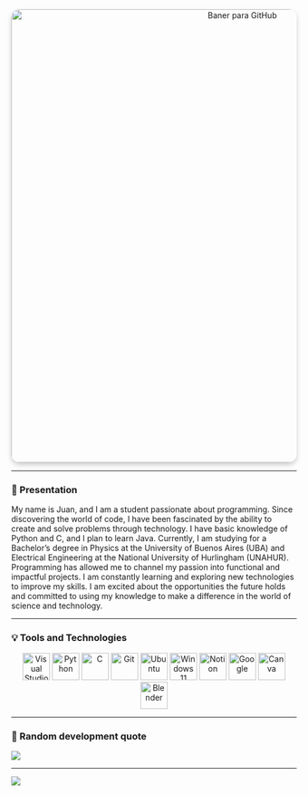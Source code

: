 
<div align="center">
  <img src="https://github.com/user-attachments/assets/2f0effda-0e79-411c-8d66-b0131c8b1971" alt="Baner para GitHub" width="800" style="border-radius: 15px; box-shadow: 0 4px 8px rgba(0, 0, 0, 0.2);">
</div>

-----------------------------------------------------------------

### 👦 Presentation

My name is Juan, and I am a student passionate about programming. Since discovering the world of code, I have been fascinated by the ability to create and solve problems through technology. I have basic knowledge of Python and C, and I plan to learn Java. Currently, I am studying for a Bachelor’s degree in Physics at the University of Buenos Aires (UBA) and Electrical Engineering at the National University of Hurlingham (UNAHUR). Programming has allowed me to channel my passion into functional and impactful projects. I am constantly learning and exploring new technologies to improve my skills. I am excited about the opportunities the future holds and committed to using my knowledge to make a difference in the world of science and technology.

---------------------------------------------------------------

### 💡 Tools and Technologies

<p align="center">
  <img src="https://cdn.jsdelivr.net/gh/devicons/devicon/icons/vscode/vscode-original.svg" width="48" height="48" alt="Visual Studio Code" />
  <img src="https://cdn.jsdelivr.net/gh/devicons/devicon/icons/python/python-original.svg" width="48" height="48" alt="Python" />
  <img src="https://cdn.jsdelivr.net/gh/devicons/devicon/icons/c/c-original.svg" width="48" height="48" alt="C" />
  <img src="https://cdn.jsdelivr.net/gh/devicons/devicon/icons/git/git-original.svg" width="48" height="48" alt="Git" />
  <img src="https://cdn.jsdelivr.net/gh/devicons/devicon/icons/ubuntu/ubuntu-plain.svg" width="48" height="48" alt="Ubuntu" />
  <img src="https://cdn.jsdelivr.net/gh/devicons/devicon/icons/windows8/windows8-original.svg" width="48" height="48" alt="Windows 11" />
  <img src="https://cdn.jsdelivr.net/gh/devicons/devicon/icons/notion/notion-original.svg" width="48" height="48" alt="Notion" />
  <img src="https://cdn.jsdelivr.net/gh/devicons/devicon/icons/google/google-original.svg" width="48" height="48" alt="Google" />
  <img src="https://cdn.jsdelivr.net/gh/devicons/devicon/icons/canva/canva-original.svg" width="48" height="48" alt="Canva" />
  <img src="https://cdn.jsdelivr.net/gh/devicons/devicon/icons/blender/blender-original.svg" width="48" height="48" alt="Blender" />
</p>

---------------------------------------------------------------

### 📑 Random development quote

![](https://quotes-github-readme.vercel.app/api?type=horizontal&theme=tokyonight)

----------------------------------------------------------------

[![](https://visitcount.itsvg.in/api?id=JunimaG&icon=0&color=0)](https://visitcount.itsvg.in)

<!-- Proudly created with GPRM ( https://gprm.itsvg.in ) -->



